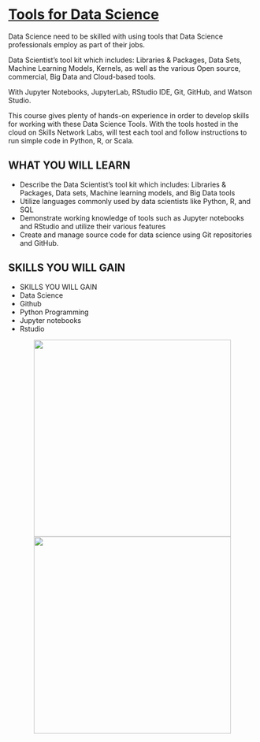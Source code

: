 # <a href="https://www.coursera.org/learn/open-source-tools-for-data-science?specialization=ibm-data-science">Tools for Data Science</a>

Data Science need to be skilled with using tools that Data Science professionals employ as part of their jobs.

Data Scientist’s tool kit which includes: Libraries & Packages, Data Sets, Machine Learning Models, Kernels, as well as the various Open source, commercial, Big Data and Cloud-based tools. 

With Jupyter Notebooks, JupyterLab, RStudio IDE, Git, GitHub, and Watson Studio.

This course gives plenty of hands-on experience in order to develop skills for working with these Data Science Tools. With the tools hosted in the cloud on Skills Network Labs, will test each tool and follow instructions to run simple code in Python, R, or Scala.  

## WHAT YOU WILL LEARN
 - Describe the Data Scientist’s tool kit which includes: Libraries & Packages, Data sets, Machine learning models, and Big Data tools   
 - Utilize languages commonly used by data scientists like Python, R, and SQL   
 - Demonstrate working knowledge of tools such as Jupyter notebooks and RStudio and utilize their various features    
 - Create and manage source code for data science using Git repositories and GitHub. 

## SKILLS YOU WILL GAIN
 - SKILLS YOU WILL GAIN
 - Data Science
 - Github
 - Python Programming
 - Jupyter notebooks
 - Rstudio

<p align="middle">
  <a href="https://www.coursera.org/verify/9E9LSZ3CLFK4"><img src="https://s3.amazonaws.com/coursera_assets/meta_images/generated/CERTIFICATE_LANDING_PAGE/CERTIFICATE_LANDING_PAGE~9E9LSZ3CLFK4/CERTIFICATE_LANDING_PAGE~9E9LSZ3CLFK4.jpeg" height="400"></a>
  <a href="https://www.credly.com/earner/earned/badge/bdd19dbf-5cc0-475e-87f6-ded1be6fbe07"><img src="https://images.credly.com/size/340x340/images/60cf69ce-6129-425d-9a42-7732fa07da1e/Tools_for_Data_Science_Foundational.png" height="400"></a>
</p>
